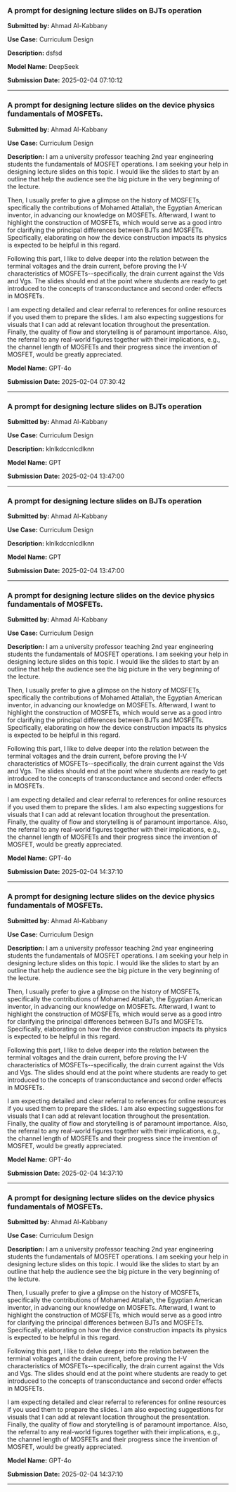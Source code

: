 

### A prompt for designing lecture slides on BJTs operation

**Submitted by:** Ahmad Al-Kabbany

**Use Case:** Curriculum Design

**Description:**
dsfsd

**Model Name:**
DeepSeek

**Submission Date:** 2025-02-04 07:10:12

---

### A prompt for designing lecture slides on the device physics fundamentals of MOSFETs.

**Submitted by:** Ahmad Al-Kabbany

**Use Case:** Curriculum Design

**Description:**
I am a university professor teaching 2nd year engineering students the fundamentals of MOSFET operations. I am seeking your help in designing lecture slides on this topic. 
I would like the slides to start by an outline that help the audience see the big picture in the very beginning of the lecture.

Then, I usually prefer to give a glimpse on the history of MOSFETs, specifically the contributions of Mohamed Attallah, the Egyptian American inventor, in advancing our knowledge on MOSFETs. 
Afterward, I want to highlight the construction of MOSFETs, which would serve as a good intro for clarifying the principal differences between BJTs and MOSFETs. Specifically, elaborating on how the device construction impacts its physics is expected to be helpful in this regard.

Following this part, I like to delve deeper into the relation between the terminal voltages and the drain current, before proving the I-V characteristics of MOSFETs--specifically, the drain current against the Vds and Vgs.
The slides should end at the point where students are ready to get introduced to the concepts of transconductance and second order effects in MOSFETs.

I am expecting detailed and clear referral to references for online resources if you used them to prepare the slides. I am also expecting suggestions for visuals that I can add at relevant location throughout the presentation. Finally, the quality of flow and storytelling is of paramount importance. Also, the referral to any real-world figures together with their implications, e.g., the channel length of MOSFETs and their progress since the invention of MOSFET, would be greatly appreciated.

**Model Name:**
GPT-4o

**Submission Date:** 2025-02-04 07:30:42

---

### A prompt for designing lecture slides on BJTs operation

**Submitted by:** Ahmad Al-Kabbany

**Use Case:** Curriculum Design

**Description:**
klnlkdccnlcdlknn

**Model Name:**
GPT

**Submission Date:** 2025-02-04 13:47:00

---

### A prompt for designing lecture slides on BJTs operation

**Submitted by:** Ahmad Al-Kabbany

**Use Case:** Curriculum Design

**Description:**
klnlkdccnlcdlknn

**Model Name:**
GPT

**Submission Date:** 2025-02-04 13:47:00

---

### A prompt for designing lecture slides on the device physics fundamentals of MOSFETs.

**Submitted by:** Ahmad Al-Kabbany

**Use Case:** Curriculum Design

**Description:**
I am a university professor teaching 2nd year engineering students the fundamentals of MOSFET operations. I am seeking your help in designing lecture slides on this topic.
I would like the slides to start by an outline that help the audience see the big picture in the very beginning of the lecture.

Then, I usually prefer to give a glimpse on the history of MOSFETs, specifically the contributions of Mohamed Attallah, the Egyptian American inventor, in advancing our knowledge on MOSFETs.
Afterward, I want to highlight the construction of MOSFETs, which would serve as a good intro for clarifying the principal differences between BJTs and MOSFETs. Specifically, elaborating on how the device construction impacts its physics is expected to be helpful in this regard.

Following this part, I like to delve deeper into the relation between the terminal voltages and the drain current, before proving the I-V characteristics of MOSFETs--specifically, the drain current against the Vds and Vgs.
The slides should end at the point where students are ready to get introduced to the concepts of transconductance and second order effects in MOSFETs.

I am expecting detailed and clear referral to references for online resources if you used them to prepare the slides. I am also expecting suggestions for visuals that I can add at relevant location throughout the presentation. Finally, the quality of flow and storytelling is of paramount importance. Also, the referral to any real-world figures together with their implications, e.g., the channel length of MOSFETs and their progress since the invention of MOSFET, would be greatly appreciated.

**Model Name:**
GPT-4o

**Submission Date:** 2025-02-04 14:37:10

---

### A prompt for designing lecture slides on the device physics fundamentals of MOSFETs.

**Submitted by:** Ahmad Al-Kabbany

**Use Case:** Curriculum Design

**Description:**
I am a university professor teaching 2nd year engineering students the fundamentals of MOSFET operations. I am seeking your help in designing lecture slides on this topic.
I would like the slides to start by an outline that help the audience see the big picture in the very beginning of the lecture.

Then, I usually prefer to give a glimpse on the history of MOSFETs, specifically the contributions of Mohamed Attallah, the Egyptian American inventor, in advancing our knowledge on MOSFETs.
Afterward, I want to highlight the construction of MOSFETs, which would serve as a good intro for clarifying the principal differences between BJTs and MOSFETs. Specifically, elaborating on how the device construction impacts its physics is expected to be helpful in this regard.

Following this part, I like to delve deeper into the relation between the terminal voltages and the drain current, before proving the I-V characteristics of MOSFETs--specifically, the drain current against the Vds and Vgs.
The slides should end at the point where students are ready to get introduced to the concepts of transconductance and second order effects in MOSFETs.

I am expecting detailed and clear referral to references for online resources if you used them to prepare the slides. I am also expecting suggestions for visuals that I can add at relevant location throughout the presentation. Finally, the quality of flow and storytelling is of paramount importance. Also, the referral to any real-world figures together with their implications, e.g., the channel length of MOSFETs and their progress since the invention of MOSFET, would be greatly appreciated.

**Model Name:**
GPT-4o

**Submission Date:** 2025-02-04 14:37:10

---

### A prompt for designing lecture slides on the device physics fundamentals of MOSFETs.

**Submitted by:** Ahmad Al-Kabbany

**Use Case:** Curriculum Design

**Description:**
I am a university professor teaching 2nd year engineering students the fundamentals of MOSFET operations. I am seeking your help in designing lecture slides on this topic.
I would like the slides to start by an outline that help the audience see the big picture in the very beginning of the lecture.

Then, I usually prefer to give a glimpse on the history of MOSFETs, specifically the contributions of Mohamed Attallah, the Egyptian American inventor, in advancing our knowledge on MOSFETs.
Afterward, I want to highlight the construction of MOSFETs, which would serve as a good intro for clarifying the principal differences between BJTs and MOSFETs. Specifically, elaborating on how the device construction impacts its physics is expected to be helpful in this regard.

Following this part, I like to delve deeper into the relation between the terminal voltages and the drain current, before proving the I-V characteristics of MOSFETs--specifically, the drain current against the Vds and Vgs.
The slides should end at the point where students are ready to get introduced to the concepts of transconductance and second order effects in MOSFETs.

I am expecting detailed and clear referral to references for online resources if you used them to prepare the slides. I am also expecting suggestions for visuals that I can add at relevant location throughout the presentation. Finally, the quality of flow and storytelling is of paramount importance. Also, the referral to any real-world figures together with their implications, e.g., the channel length of MOSFETs and their progress since the invention of MOSFET, would be greatly appreciated.

**Model Name:**
GPT-4o

**Submission Date:** 2025-02-04 14:37:10

---
